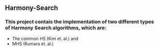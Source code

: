 ## Harmony-Search

### This project contais the implementation of two different types of Harmony Search algorithms, which are:

- The common HS (Kim et. al.) and
- MHS (Kumara et. al.)
